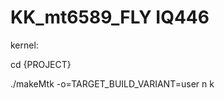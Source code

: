 KK_mt6589_FLY IQ446
===============

kernel:

cd {PROJECT}

./makeMtk -o=TARGET_BUILD_VARIANT=user n k
